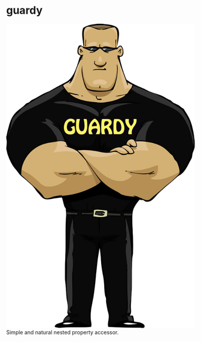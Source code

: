 # guardy
![alt logo](https://raw.githubusercontent.com/undernotic/guardy/master/img/logo.png)
Simple and natural nested property accessor.